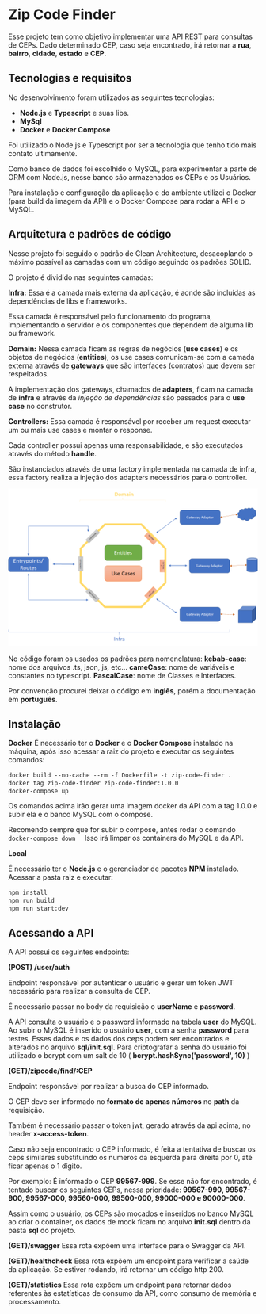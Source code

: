 
# Zip Code Finder

Esse projeto tem como objetivo implementar uma API REST para consultas de CEPs.
Dado determinado CEP, caso seja encontrado, irá retornar a **rua**, **bairro**, **cidade**, **estado** e **CEP**.

## Tecnologias e requisitos
No desenvolvimento foram utilizados as seguintes tecnologias:

 - **Node.js** e **Typescript** e suas libs.
 - **MySql**
 - **Docker** e **Docker Compose** 

Foi utilizado o Node.js e Typescript por ser a tecnologia que tenho tido mais contato ultimamente.

Como banco de dados foi escolhido o MySQL, para experimentar a parte de ORM com Node.js, nesse banco são armazenados os CEPs e os Usuários.

Para instalação e configuração da aplicação e do ambiente utilizei o Docker (para build da imagem da API) e o Docker Compose para rodar a API e o MySQL.

## Arquitetura e padrões de código

Nesse projeto foi seguido o padrão de Clean Architecture, desacoplando o máximo possível as camadas com um código seguindo os padrões SOLID.

O projeto é dividido nas seguintes camadas:

**Infra:** Essa é a camada mais externa da aplicação, é aonde são incluídas as dependências de libs e frameworks. 

Essa camada é responsável pelo funcionamento do programa, implementando o servidor e os componentes que dependem de alguma lib ou framework.

**Domain:** Nessa camada ficam as regras de negócios (**use cases**) e os objetos de negócios (**entities**), os use cases comunicam-se com a camada externa através de **gateways** que são interfaces (contratos) que devem ser respeitados.

A implementação dos gateways, chamados de **adapters**, ficam na camada de **infra** e através da *injeção de dependências* são passados para o **use case** no construtor.

**Controllers:** Essa camada é responsável por receber um request executar um ou mais use cases e montar o response.

Cada controller possui apenas uma responsabilidade, e são executados através do método **handle**. 

São instanciados através de uma factory implementada na camada de infra, essa factory realiza a injeção dos adapters necessários para o controller.

![Architecture](docs/architecture.png?raw=true)

No código foram os usados os padrões para nomenclatura:
**kebab-case**: nome dos arquivos .ts, json, js, etc...
**cameCase**: nome de variáveis e constantes no typescript.
**PascalCase**: nome de Classes e Interfaces.

Por convenção procurei deixar o código em **inglês**, porém a documentação em **português**.

## Instalação

**Docker**
É necessário ter o **Docker** e o **Docker Compose** instalado na máquina, após isso acessar a raiz do projeto e executar os seguintes comandos:

    docker build --no-cache --rm -f Dockerfile -t zip-code-finder . 
    docker tag zip-code-finder zip-code-finder:1.0.0
    docker-compose up

Os comandos acima irão gerar uma imagem docker da API com a tag 1.0.0 e subir ela e o banco MySQL com o compose.

Recomendo sempre que for subir o compose, antes rodar o comando 
`docker-compose down 
  `
Isso irá limpar os containers do MySQL e da API.

**Local**

É necessário ter o **Node.js** e o gerenciador de pacotes **NPM** instalado.
Acessar a pasta raiz e executar:

    npm install
    npm run build
    npm run start:dev

## Acessando a API

A API possui os seguintes endpoints:

**(POST) /user/auth**

Endpoint responsável por autenticar o usuário e gerar um token JWT necessário para realizar a consulta de CEP. 

É necessário passar no body da requisição o **userName** e **password**. 

A API consulta o usuário e o password informado na tabela **user** do MySQL.  Ao subir o MySQL é inserido o usuário **user**, com a senha **password** para testes. 
Esses dados e os dados dos ceps podem ser encontrados e alterados no arquivo **sql/init.sql**.
Para criptografar a senha do usuário foi utilizado o bcrypt com um salt de 10 (  **bcrypt.hashSync('password', 10)** )

**(GET)/zipcode/find/:CEP**

Endpoint responsável por realizar a busca do CEP informado. 

O CEP deve ser informado no **formato de apenas números** no **path** da requisição. 

Também é necessário passar o token jwt, gerado através da api acima, no header **x-access-token**.

Caso não seja encontrado o CEP informado, é feita a tentativa de buscar os ceps similares substituindo os numeros da esquerda para direita por 0, até ficar apenas o 1 dígito. 

Por exemplo: 
É informado o CEP **99567-999**. Se esse não for encontrado, é tentado buscar os seguintes CEPs, nessa prioridade: **99567-990, 99567-900, 99567-000, 99560-000, 99500-000, 99000-000 e 90000-000**.

Assim como o usuário, os CEPs são mocados e inseridos no banco MySQL ao criar o container, os dados de mock ficam no arquivo **init.sql** dentro da pasta **sql** do projeto. 

**(GET)/swagger**
Essa rota expõem uma interface para o Swagger da API.

**(GET)/healthcheck**
Essa rota expõem um endpoint para verificar a saúde da aplicação. Se estiver rodando, irá retornar um código http 200.

**(GET)/statistics**
Essa rota expõem um endpoint para retornar dados referentes às estatísticas de consumo da API, como consumo de memória e processamento.


